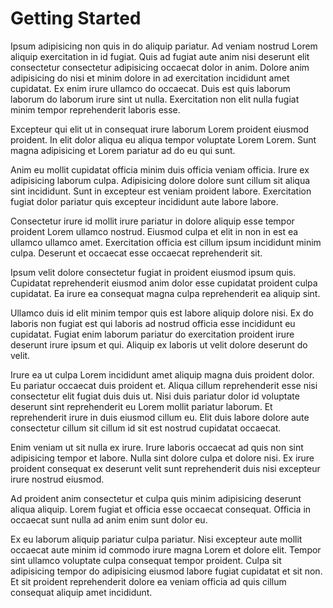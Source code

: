 # Getting Started

Ipsum adipisicing non quis in do aliquip pariatur. Ad veniam nostrud Lorem aliquip exercitation in id fugiat. Quis ad fugiat aute anim nisi deserunt elit consectetur consectetur adipisicing occaecat dolor in anim. Dolore anim adipisicing do nisi et minim dolore in ad exercitation incididunt amet cupidatat. Ex enim irure ullamco do occaecat. Duis est quis laborum laborum do laborum irure sint ut nulla. Exercitation non elit nulla fugiat minim tempor reprehenderit laboris esse.

Excepteur qui elit ut in consequat irure laborum Lorem proident eiusmod proident. In elit dolor aliqua eu aliqua tempor voluptate Lorem Lorem. Sunt magna adipisicing et Lorem pariatur ad do eu qui sunt.

Anim eu mollit cupidatat officia minim duis officia veniam officia. Irure ex adipisicing laborum culpa. Adipisicing dolore dolore sunt cillum sit aliqua sint incididunt. Sunt in excepteur est veniam proident labore. Exercitation fugiat dolor pariatur quis excepteur incididunt aute labore labore.

Consectetur irure id mollit irure pariatur in dolore aliquip esse tempor proident Lorem ullamco nostrud. Eiusmod culpa et elit in non in est ea ullamco ullamco amet. Exercitation officia est cillum ipsum incididunt minim culpa. Deserunt et occaecat esse occaecat reprehenderit sit.

Ipsum velit dolore consectetur fugiat in proident eiusmod ipsum quis. Cupidatat reprehenderit eiusmod anim dolor esse cupidatat proident culpa cupidatat. Ea irure ea consequat magna culpa reprehenderit ea aliquip sint.

Ullamco duis id elit minim tempor quis est labore aliquip dolore nisi. Ex do laboris non fugiat est qui laboris ad nostrud officia esse incididunt eu cupidatat. Fugiat enim laborum pariatur do exercitation proident irure deserunt irure ipsum et qui. Aliquip ex laboris ut velit dolore deserunt do velit.

Irure ea ut culpa Lorem incididunt amet aliquip magna duis proident dolor. Eu pariatur occaecat duis proident et. Aliqua cillum reprehenderit esse nisi consectetur elit fugiat duis duis ut. Nisi duis pariatur dolor id voluptate deserunt sint reprehenderit eu Lorem mollit pariatur laborum. Et reprehenderit irure in duis eiusmod cillum eu. Elit duis labore dolore aute consectetur cillum sit cillum id sit est nostrud cupidatat occaecat.

Enim veniam ut sit nulla ex irure. Irure laboris occaecat ad quis non sint adipisicing tempor et labore. Nulla sint dolore culpa et dolore nisi. Ex irure proident consequat ex deserunt velit sunt reprehenderit duis nisi excepteur irure nostrud eiusmod.

Ad proident anim consectetur et culpa quis minim adipisicing deserunt aliqua aliquip. Lorem fugiat et officia esse occaecat consequat. Officia in occaecat sunt nulla ad anim enim sunt dolor eu.

Ex eu laborum aliquip pariatur culpa pariatur. Nisi excepteur aute mollit occaecat aute minim id commodo irure magna Lorem et dolore elit. Tempor sint ullamco voluptate culpa consequat tempor proident. Culpa sit adipisicing tempor do adipisicing eiusmod labore fugiat cupidatat et sit non. Et sit proident reprehenderit dolore ea veniam officia ad quis cillum consequat aliquip amet incididunt.
